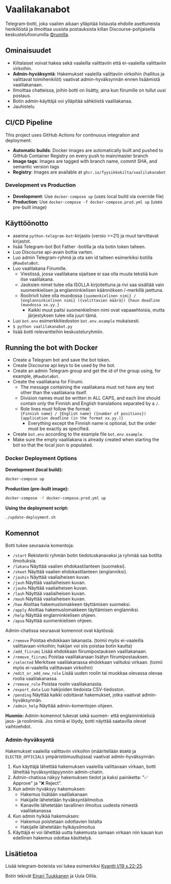 # Vaalilakanabot

Telegram-botti, joka vaalien aikaan ylläpitää listausta ehdolle asettuneista henkilöistä ja ilmoittaa uusista postauksista killan Discourse-pohjaisella keskustelufoorumilla [Φrumilla](https://fiirumi.fyysikkokilta.fi).

## Ominaisuudet

- Kiltalaiset voivat hakea sekä vaaleilla valittaviin että ei-vaaleilla valittaviin virkoihin.
- **Admin-hyväksyntä**: Hakemukset vaaleilla valittaviin virkoihin (hallitus ja valittavat toimihenkilöt) vaativat admin-hyväksynnän ennen lisäämistä vaalilakanaan.
- Ilmoittaa chatteissa, joihin botti on lisätty, aina kun fiirumille on tullut uusi postaus.
- Botin admin-käyttäjä voi ylläpitää sähköistä vaalilakanaa.
- Jauhistelu

## CI/CD Pipeline

This project uses GitHub Actions for continuous integration and deployment:

- **Automatic builds**: Docker images are automatically built and pushed to GitHub Container Registry on every push to main/master branch
- **Image tags**: Images are tagged with branch name, commit SHA, and semantic version tags
- **Registry**: Images are available at `ghcr.io/fyysikkokilta/vaalilakanabot`

### Development vs Production

- **Development**: Use `docker-compose up` (uses local build via override file)
- **Production**: Use `docker-compose -f docker-compose.prod.yml up` (uses pre-built image)

## Käyttöönotto

- asenna `python-telegram-bot`-kirjasto (versio >=21) ja muut tarvittavat kirjastot.
- lisää Telegram-bot Bot Father -botilla ja ota botin token talteen.
- Luo Discourse api-avain bottia varten.
- Luo admin Telegram-ryhmä ja ota sen id talteen esimerkiksi botilla `@RawDataBot`.
- Luo vaalilakana Fiirumille.
  - Viestissä, jossa vaalilakana sijaitsee ei saa olla muuta tekstiä kuin itse vaalilakana.
  - Jaoksien nimet tulee olla ISOLLA kirjoitettuna ja rivi saa sisältää vain suomenkielisen ja englanninkielisen käännöksen /-merkillä jaettuna.
  - Roolirivit tulee olla muodossa `{suomenkielinen nimi} / {englanninkielinen nimi} ({valittavien määrä}) {haun deadline (muodossa xx.yy.}`
    - Kaikki muut paitsi suomenkielinen nimi ovat vapaaehtoisia, mutta järjestyksen tulee olla juuri tämä.
- Luo `bot.env` esimerkkitiedoston `bot.env.example` mukaisesti.
- `$ python vaalilakanabot.py`
- lisää botti relevantteihin keskusteluryhmiin.

## Running the bot with Docker

- Create a Telegram bot and save the bot token.
- Create Discourse api keys to be used by the bot.
- Create an admin Telegram group and get the id of the group using, for example, `@RawDataBot`.
- Create the vaalilakana for Fiirumi.
  - The message containing the vaalilakana must not have any text other than the vaalilakana itself.
  - Division names must be written in ALL CAPS, and each line should contain only the Finnish and English translations separated by a `/`.
  - Role lines must follow the format:  
    `{Finnish name} / {English name} ({number of positions}) {application deadline (in the format xx.yy.)}`
    - Everything except the Finnish name is optional, but the order must be exactly as specified.
- Create `bot.env` according to the example file `bot.env.example`.
- Make sure the empty vaalilakana is already created when starting the bot so that the local json is populated.

### Docker Deployment Options

**Development (local build):**

```bash
docker-compose up
```

**Production (pre-built image):**

```bash
docker-compose -f docker-compose.prod.yml up
```

**Using the deployment script:**

```bash
./update-deployment.sh
```

## Komennot

Botti tukee seuraavia komentoja:

- `/start` Rekisteröi ryhmän botin tiedotuskanavaksi ja ryhmää saa botilta ilmoituksia.
- `/lakana` Näyttää vaalien ehdokastilanteen (suomeksi).
- `/sheet` Näyttää vaalien ehdokastilanteen (englanniksi).
- `/jauhis` Näyttää vaaliaiheisen kuvan.
- `/jauh` Näyttää vaaliaiheisen kuvan.
- `/jauho` Näyttää vaaliaiheisen kuvan.
- `/lauh` Näyttää vaaliaiheisen kuvan.
- `/mauh` Näyttää vaaliaiheisen kuvan.
- `/hae` Aloittaa hakemuslomakkeen täyttämisen suomeksi.
- `/apply` Aloittaa hakemuslomakkeen täyttämisen englanniksi.
- `/help` Näyttää englanninkielisen ohjeen.
- `/apua` Näyttää suomenkielisen ohjeen.

Admin-chatissa seuraavat komennot ovat käytössä:

- `/remove` Poistaa ehdokkaan lakanasta. (toimii myös ei-vaaleilla valittavaan virkoihin; hakijan voi siis poistaa botin kautta)
- `/add_fiirumi` Lisää ehdokkaan fiirumipostauksen vaalilakanaan.
- `/remove_fiirumi` Poistaa vaalilakanaan lisätyn fiirumipostauksen.
- `/selected` Merkitsee vaalilakanassa ehdokkaan valituksi virkaan. (toimii myös ei-vaaleilla valittavaan virkoihin)
- `/edit_or_add_new_role` Lisää uuden roolin tai muokkaa olevassa olevaa roolia vaalilakanassa.
- `/remove_role` Poistaa roolin vaalilakanasta.
- `/export_data` Luo hakijoiden tiedoista CSV-tiedoston.
- `/pending` Näyttää kaikki odottavat hakemukset, jotka vaativat admin-hyväksynnän.
- `/admin_help` Näyttää admin-komentojen ohjeen.

**Huomio:** Admin-komennot tukevat sekä suomen- että englanninkielisiä jaos- ja roolinimiä. Jos nimiä ei löydy, botti näyttää saatavilla olevat vaihtoehdot.

### Admin-hyväksyntä

Hakemukset vaaleilla valittaviin virkoihin (määritellään `BOARD` ja `ELECTED_OFFICIALS` ympäristömuuttujissa) vaativat admin-hyväksynnän:

1. Kun käyttäjä lähettää hakemuksen vaaleilla valittavaan virkaan, botti lähettää hyväksyntäpyynnön admin-chatin.
2. Admin-chatissa näkyy hakemuksen tiedot ja kaksi painiketta: "✅ Approve" ja "❌ Reject".
3. Kun admin hyväksyy hakemuksen:
   - Hakemus lisätään vaalilakanaan
   - Hakijalle lähetetään hyväksyntäilmoitus
   - Kanaville lähetetään tavallinen ilmoitus uudesta nimestä vaalilakanassa
4. Kun admin hylkää hakemuksen:
   - Hakemus poistetaan odottavien listalta
   - Hakijalle lähetetään hylkäysilmoitus
5. Käyttäjä ei voi lähettää uutta hakemusta samaan virkaan niin kauan kun edellinen hakemus odottaa käsittelyä.

## Lisätietoa

Lisää telegram-boteista voi lukea esimerkiksi [Kvantti I/19 s.22-25](https://kvantti.ayy.fi/blog/wp-content/uploads/2019/03/kvantti-19-1-nettiin.pdf).

Botin tekivät [Einari Tuukkanen](https://github.com/EinariTuukkanen) ja Uula Ollila.

